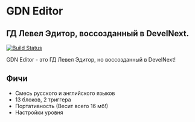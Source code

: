 # GDN Editor
## ГД Левел Эдитор, воссозданный в DevelNext.

[![Build Status](https://travis-ci.org/joemccann/dillinger.svg?branch=master)](https://github.com/ks51git/GDNEditor)

GDN Editor - это ГД Левел Эдитор, но воссозданный в DevelNext!

## Фичи

- Смесь русского и английского языков
- 13 блоков, 2 триггера
- Портативность (Весит всего 16 мб!)
- Настройки уровня
